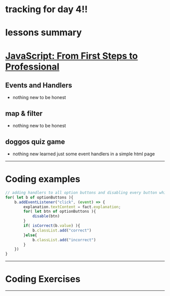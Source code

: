 # tracking for day 4!!

# lessons summary

# [JavaScript: From First Steps to Professional][js1]


## Events and Handlers
- nothing new to be honest

## map & filter
- nothing new to be honest

## doggos quiz game
- nothing new learned just some event handlers in a simple html page



---

# Coding examples

```js
// adding handlers to all option buttons and disabling every button while telling the user if it's the correct option or not
for( let b of optionButtons ){
    b.addEventListener("click", (event) => {
        explanation.textContent = fact.explanation;
        for( let btn of optionButtons ){
            disable(btn)
        }
        if( isCorrect(b.value) ){
            b.classList.add("correct")
        }else{
            b.classList.add("incorrect")
        }
    })
}
```
---

# Coding Exercises


---


[js1]: https://frontendmasters.com/courses/javascript-first-steps/